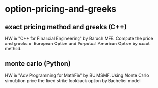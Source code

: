 # option-pricing-and-greeks

## exact pricing method and greeks (C++)
HW in "C++ for Financial Engineering" by Baruch MFE. Compute the price and greeks of European Option and Perpetual American Option by exact method.

## monte carlo (Python)
HW in "Adv Programming for MathFin" by BU MSMF. Using Monte Carlo simulation price the fixed strike lookback option by Bachelier model
